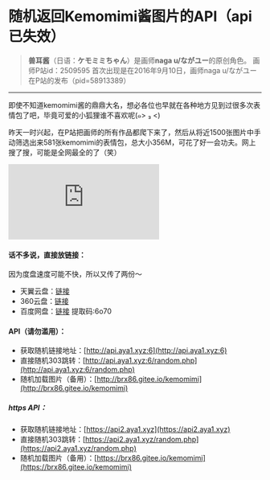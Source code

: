 # 随机返回Kemomimi酱图片的API（api已失效）



> **兽耳酱**（日语：**ケモミミちゃん**）是画师**naga u/ながユー**的原创角色。
> 画师P站id：2509595
> 首次出现是在2016年9月10日，画师naga u/ながユー在P站的发布（pid=58913389）

***

即使不知道kemomimi酱的鼎鼎大名，想必各位也早就在各种地方见到过很多次表情包了吧，毕竟可爱的小狐狸谁不喜欢呢(๑> ₃ <) 

昨天一时兴起，在P站把画师的所有作品都爬下来了，然后从将近1500张图片中手动筛选出来581张kemomimi的表情包，总大小356M，可花了好一会功夫。网上搜了搜，可能是全网最全的了（笑）

![](http://api.aya1.xyz:6/random0.php)

#### **话不多说，直接放链接：**

因为度盘速度可能不快，所以又传了两份～

- 天翼云盘：[链接](https://cloud.189.cn/t/aUrMfqV3mQZn)
- 360云盘：[链接](https://yunpan.360.cn/surl_yRcsrQYhAL4)
- 百度网盘：[链接](https://pan.baidu.com/s/1N3SKCnkLCYIwcHvrrfZgwQ) 提取码:6o70



#### **API（请勿滥用）：**

- 获取随机链接地址：[http://api.aya1.xyz:6](http://api.aya1.xyz:6)
- 直接随机303跳转：[http://api.aya1.xyz:6/random.php](http://api.aya1.xyz:6/random.php)
- 随机加载图片（备用）：[http://brx86.gitee.io/kemomimi](http://brx86.gitee.io/kemomimi)

##### https API：
- 获取随机链接地址：[https://api2.aya1.xyz](https://api2.aya1.xyz)
- 直接随机303跳转：[https://api2.aya1.xyz/random.php](https://api2.aya1.xyz/random.php)
- 随机加载图片（备用）：[https://brx86.gitee.io/kemomimi](https://brx86.gitee.io/kemomimi)
